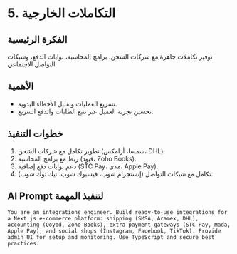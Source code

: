 # 5. التكاملات الخارجية

## الفكرة الرئيسية
توفير تكاملات جاهزة مع شركات الشحن، برامج المحاسبة، بوابات الدفع، وشبكات التواصل الاجتماعي.

## الأهمية
- تسريع العمليات وتقليل الأخطاء اليدوية.
- تحسين تجربة العميل عبر تتبع الطلبات والدفع السريع.

## خطوات التنفيذ
1. تطوير تكامل مع شركات الشحن (سمسا، أرامكس، DHL).
2. ربط مع برامج المحاسبة (قيود، Zoho Books).
3. دعم بوابات دفع إضافية (STC Pay، مدى، Apple Pay).
4. تكامل مع شبكات التواصل (إنستجرام شوب، فيسبوك شوب، تيك توك شوب).

## AI Prompt لتنفيذ المهمة
```
You are an integrations engineer. Build ready-to-use integrations for a Next.js e-commerce platform: shipping (SMSA, Aramex, DHL), accounting (Qoyod, Zoho Books), extra payment gateways (STC Pay, Mada, Apple Pay), and social shops (Instagram, Facebook, TikTok). Provide admin UI for setup and monitoring. Use TypeScript and secure best practices.
```
